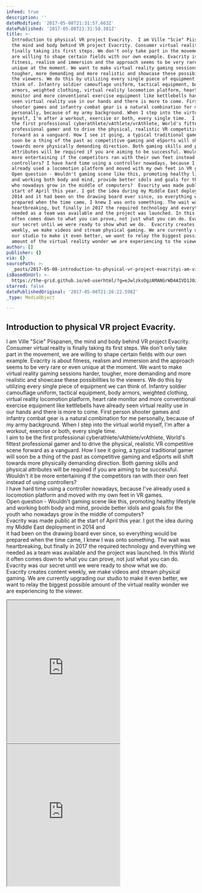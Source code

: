 ```yaml
---
inFeed: true
description: ''
dateModified: '2017-05-08T21:31:57.663Z'
datePublished: '2017-05-08T21:31:58.381Z'
title: >-
  Introduction to physical VR project Evacrity.  I am Ville "Scie" Piispanen,
  the mind and body behind VR project Evacrity. Consumer virtual reality is
  finally taking its first steps. We don't only take part in the movement, we
  are willing to shape certain fields with our own example. Evacrity is about
  fitness, realism and immersion and the approach seems to be very rare or even
  unique at the moment. We want to make virtual reality gaming sessions harder,
  tougher, more demanding and more realistic and showcase these possibilities to
  the viewers. We do this by utilizing every single piece of equipment we can
  think of. Infantry soldier camouflage uniform, tactical equipment, body
  armors, weighted clothing, virtual reality locomotion platform, heart rate
  monitor and more conventional exercise equipment like kettlebells have already
  seen virtual reality use in our hands and there is more to come. First person
  shooter games and infantry combat gear is a natural combination for me
  personally, because of my army background. When I step into the virtual world
  myself, I'm after a workout, exercise or both, every single time.  I aim to be
  the first professional cyberathlete/vAthlete/vrAthlete, World's fittest
  professional gamer and to drive the physical, realistic VR competitive scene
  forward as a vanguard. How I see it going, a typical traditional gamer will
  soon be a thing of the past as competitive gaming and eSports will shift
  towards more physically demanding direction. Both gaming skills and physical
  attributes will be required if you are aiming to be successful. Wouldn't it be
  more entertaining if the competitors ran with their own feet instead of using
  controllers? I have hard time using a controller nowadays, because I've
  already used a locomotion platform and moved with my own feet in VR games.
  Open question - Wouldn't gaming scene like this, promoting healthy lifestyle
  and working both body and mind, provide better idols and goals for the youth
  who nowadays grow in the middle of computers?  Evacrity was made public at the
  start of April this year. I got the idea during my Middle East deployment in
  2014 and it had been on the drawing board ever since, so everything would be
  prepared when the time came, I knew I was onto something. The wait was
  heartbreaking, but finally in 2017 the required technology and everything we
  needed as a team was available and the project was launched. In this World it
  often comes down to what you can prove, not just what you can do. Evacrity was
  our secret until we were ready to show what we do.  Evacrity creates content
  weekly, we make videos and stream physical gaming. We are currently upgrading
  our studio to make it even better, we want to relay the biggest possible
  amount of the virtual reality wonder we are experiencing to the viewer.
author: []
publisher: {}
via: {}
sourcePath: >-
  _posts/2017-05-08-introduction-to-physical-vr-project-evacrityi-am-ville-sci.md
isBasedOnUrl: >-
  https://the-grid.github.io/ed-userhtml/?g=eJwlzksOgzAMANGrWD4AIVD1J0zPQokhkVyCjAnq7Vu1y1k8abo06fBi2HQkjGbrdnduleHNWtmRbIyVFfcoKXCm4tub9yffNAg_9swaWAlrhEEkH9Muso3KvBCa7ozwrSySlplwyQiR0xyNsL1cEY4ULBKemxp76Nz_pP8AaWkwsw
starred: false
datePublishedOriginal: '2017-05-08T21:26:22.598Z'
_type: MediaObject

---
```

## Introduction to physical VR project Evacrity.  
I am Ville "Scie" Piispanen, the mind and body behind VR project Evacrity. Consumer virtual reality is finally taking its first steps. We don't only take part in the movement, we are willing to shape certain fields with our own example. Evacrity is about fitness, realism and immersion and the approach seems to be very rare or even unique at the moment. We want to make virtual reality gaming sessions harder, tougher, more demanding and more realistic and showcase these possibilities to the viewers. We do this by utilizing every single piece of equipment we can think of. Infantry soldier camouflage uniform, tactical equipment, body armors, weighted clothing, virtual reality locomotion platform, heart rate monitor and more conventional exercise equipment like kettlebells have already seen virtual reality use in our hands and there is more to come. First person shooter games and infantry combat gear is a natural combination for me personally, because of my army background. When I step into the virtual world myself, I'm after a workout, exercise or both, every single time.  
I aim to be the first professional cyberathlete/vAthlete/vrAthlete, World's fittest professional gamer and to drive the physical, realistic VR competitive scene forward as a vanguard. How I see it going, a typical traditional gamer will soon be a thing of the past as competitive gaming and eSports will shift towards more physically demanding direction. Both gaming skills and physical attributes will be required if you are aiming to be successful. Wouldn't it be more entertaining if the competitors ran with their own feet instead of using controllers?  
I have hard time using a controller nowadays, because I've already used a locomotion platform and moved with my own feet in VR games.  
Open question - Wouldn't gaming scene like this, promoting healthy lifestyle and working both body and mind, provide better idols and goals for the youth who nowadays grow in the middle of computers?  
Evacrity was made public at the start of April this year. I got the idea during my Middle East deployment in 2014 and  
it had been on the drawing board ever since, so everything would be prepared when the time came, I knew I was onto something. The wait was heartbreaking, but finally in 2017 the required technology and everything we needed as a team was available and the project was launched. In this World it often comes down to what you can prove, not just what you can do. Evacrity was our secret until we were ready to show what we do.  
Evacrity creates content weekly, we make videos and stream physical gaming. We are currently upgrading our studio to make it even better, we want to relay the biggest possible amount of the virtual reality wonder we are experiencing to the viewer.

<iframe src="https://the-grid.github.io/ed-userhtml/?g=eJwlzksOgzAMANGrWD4AIVD1J0zPQokhkVyCjAnq7Vu1y1k8abo06fBi2HQkjGbrdnduleHNWtmRbIyVFfcoKXCm4tub9yffNAg_9swaWAlrhEEkH9Muso3KvBCa7ozwrSySlplwyQiR0xyNsL1cEY4ULBKemxp76Nz_pP8AaWkwsw" height="378" style=""></iframe>

<iframe src="https://the-grid.github.io/ed-userhtml/?g=eJwlzUEKwjAQAMCvhH1AIwpVpOlJKHgteG-SrQkkbt1sCP29oh-YGeLKS0bVopdgoD8eQAWMzyAGTucLqMLOQBDZylXr1lq3U5VqsXOUNWaLXs_bO-98e9wnAvXjLLFHNvDFlpSorTWl4hjxNQ76P44f3WIqLw" height="378" style=""></iframe>